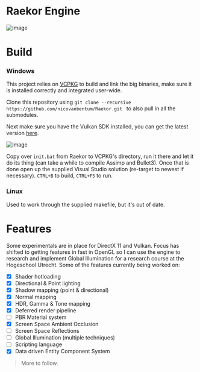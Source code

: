 # Raekor Engine

![image](https://i.imgur.com/31qDNlr.png)

# Build

### Windows
This project relies on [VCPKG](https://github.com/microsoft/vcpkg) to build and link the big binaries, make sure it is installed correctly and integrated user-wide.

Clone this repository using
```git clone --recursive https://github.com/nicovanbentum/Raekor.git ``` to also pull in all the submodules.

Next make sure you have the Vulkan SDK installed, you can get the latest version [here](https://vulkan.lunarg.com/sdk/home#sdk/downloadConfirm/latest/windows/vulkan-sdk.exe).

![image](https://i.imgur.com/2VFTJFH.png)

Copy over ```init.bat``` from Raekor to VCPKG's directory, run it there and let it do its thing (can take a while to compile Assimp and Bullet3). Once that is done open up the supplied Visual Studio solution (re-target to newest if necessary). ```CTRL+B``` to build, ```CTRL+F5``` to run.

### Linux
Used to work through the supplied makefile, but it's out of date.

# Features
Some experimentals are in place for DirectX 11 and Vulkan. Focus has shifted to getting features in fast in OpenGL so I can use the engine to  research and implement Global Illumination for a research course at the Hogeschool Utrecht. Some of the features currently being worked on:
- [X] Shader hotloading
- [X] Directional & Point lighting
- [X] Shadow mapping (point & directional)
- [X] Normal mapping
- [X] HDR, Gamma & Tone mapping
- [X] Deferred render pipeline
- [ ] PBR Material system
- [X] Screen Space Ambient Occlusion
- [ ] Screen Space Reflections
- [ ] Global Illumination (multiple techniques)
- [ ] Scripting language
- [x] Data driven Entity Component System

> More to follow.
